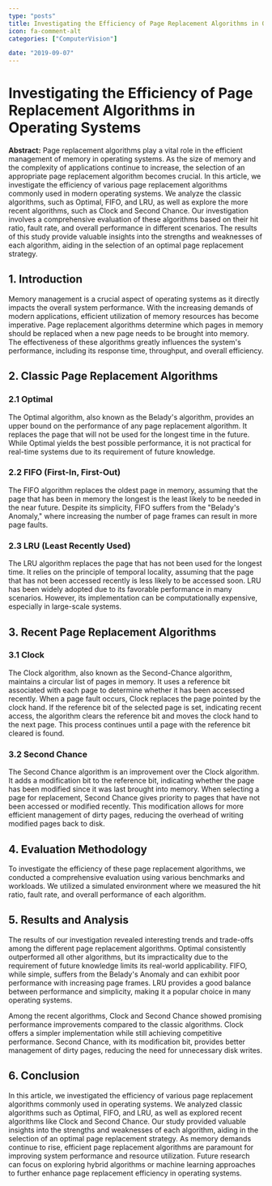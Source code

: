 ```yaml
---
type: "posts"
title: Investigating the Efficiency of Page Replacement Algorithms in Operating Systems
icon: fa-comment-alt
categories: ["ComputerVision"]

date: "2019-09-07"
---
```




# Investigating the Efficiency of Page Replacement Algorithms in Operating Systems

**Abstract:**
Page replacement algorithms play a vital role in the efficient management of memory in operating systems. As the size of memory and the complexity of applications continue to increase, the selection of an appropriate page replacement algorithm becomes crucial. In this article, we investigate the efficiency of various page replacement algorithms commonly used in modern operating systems. We analyze the classic algorithms, such as Optimal, FIFO, and LRU, as well as explore the more recent algorithms, such as Clock and Second Chance. Our investigation involves a comprehensive evaluation of these algorithms based on their hit ratio, fault rate, and overall performance in different scenarios. The results of this study provide valuable insights into the strengths and weaknesses of each algorithm, aiding in the selection of an optimal page replacement strategy.

## 1. Introduction
Memory management is a crucial aspect of operating systems as it directly impacts the overall system performance. With the increasing demands of modern applications, efficient utilization of memory resources has become imperative. Page replacement algorithms determine which pages in memory should be replaced when a new page needs to be brought into memory. The effectiveness of these algorithms greatly influences the system's performance, including its response time, throughput, and overall efficiency.

## 2. Classic Page Replacement Algorithms
### 2.1 Optimal
The Optimal algorithm, also known as the Belady's algorithm, provides an upper bound on the performance of any page replacement algorithm. It replaces the page that will not be used for the longest time in the future. While Optimal yields the best possible performance, it is not practical for real-time systems due to its requirement of future knowledge.

### 2.2 FIFO (First-In, First-Out)
The FIFO algorithm replaces the oldest page in memory, assuming that the page that has been in memory the longest is the least likely to be needed in the near future. Despite its simplicity, FIFO suffers from the "Belady's Anomaly," where increasing the number of page frames can result in more page faults.

### 2.3 LRU (Least Recently Used)
The LRU algorithm replaces the page that has not been used for the longest time. It relies on the principle of temporal locality, assuming that the page that has not been accessed recently is less likely to be accessed soon. LRU has been widely adopted due to its favorable performance in many scenarios. However, its implementation can be computationally expensive, especially in large-scale systems.

## 3. Recent Page Replacement Algorithms
### 3.1 Clock
The Clock algorithm, also known as the Second-Chance algorithm, maintains a circular list of pages in memory. It uses a reference bit associated with each page to determine whether it has been accessed recently. When a page fault occurs, Clock replaces the page pointed by the clock hand. If the reference bit of the selected page is set, indicating recent access, the algorithm clears the reference bit and moves the clock hand to the next page. This process continues until a page with the reference bit cleared is found.

### 3.2 Second Chance
The Second Chance algorithm is an improvement over the Clock algorithm. It adds a modification bit to the reference bit, indicating whether the page has been modified since it was last brought into memory. When selecting a page for replacement, Second Chance gives priority to pages that have not been accessed or modified recently. This modification allows for more efficient management of dirty pages, reducing the overhead of writing modified pages back to disk.

## 4. Evaluation Methodology
To investigate the efficiency of these page replacement algorithms, we conducted a comprehensive evaluation using various benchmarks and workloads. We utilized a simulated environment where we measured the hit ratio, fault rate, and overall performance of each algorithm.

## 5. Results and Analysis
The results of our investigation revealed interesting trends and trade-offs among the different page replacement algorithms. Optimal consistently outperformed all other algorithms, but its impracticality due to the requirement of future knowledge limits its real-world applicability. FIFO, while simple, suffers from the Belady's Anomaly and can exhibit poor performance with increasing page frames. LRU provides a good balance between performance and simplicity, making it a popular choice in many operating systems.

Among the recent algorithms, Clock and Second Chance showed promising performance improvements compared to the classic algorithms. Clock offers a simpler implementation while still achieving competitive performance. Second Chance, with its modification bit, provides better management of dirty pages, reducing the need for unnecessary disk writes.

## 6. Conclusion
In this article, we investigated the efficiency of various page replacement algorithms commonly used in operating systems. We analyzed classic algorithms such as Optimal, FIFO, and LRU, as well as explored recent algorithms like Clock and Second Chance. Our study provided valuable insights into the strengths and weaknesses of each algorithm, aiding in the selection of an optimal page replacement strategy. As memory demands continue to rise, efficient page replacement algorithms are paramount for improving system performance and resource utilization. Future research can focus on exploring hybrid algorithms or machine learning approaches to further enhance page replacement efficiency in operating systems.